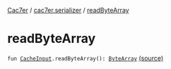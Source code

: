 [Cac7er](../index.md) / [cac7er.serializer](index.md) / [readByteArray](./read-byte-array.md)

# readByteArray

`fun `[`CacheInput`](-cache-input.md)`.readByteArray(): `[`ByteArray`](https://kotlinlang.org/api/latest/jvm/stdlib/kotlin/-byte-array/index.html) [(source)](http://2wiqua.wcaokaze.com/gitbucket/wcaokaze/Cac7er/blob/master/src/main/java/cac7er/serializer/array.kt#L43)